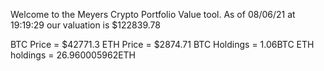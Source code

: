 Welcome to the Meyers Crypto Portfolio Value tool. 
As of 08/06/21 at 19:19:29 our valuation is $122839.78 

BTC Price = $42771.3
 ETH Price = $2874.71
BTC Holdings = 1.06BTC
 ETH holdings = 26.960005962ETH 
